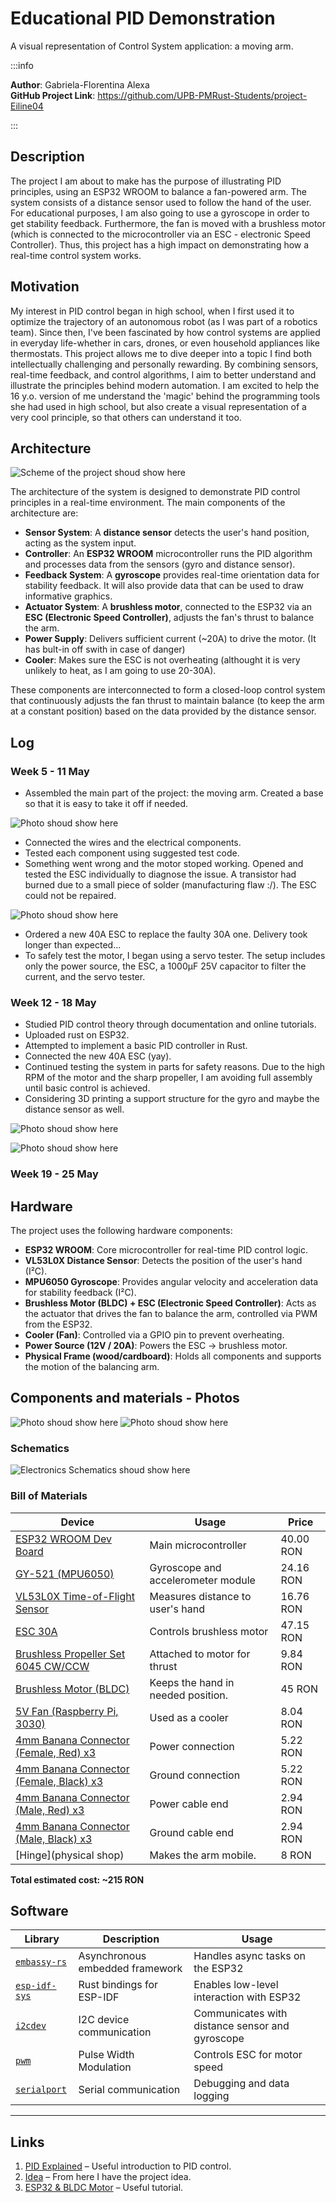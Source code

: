# Educational PID Demonstration
A visual representation of Control System application: a moving arm.


:::info

**Author**: Gabriela-Florentina Alexa \
**GitHub Project Link**: https://github.com/UPB-PMRust-Students/project-Eiline04

:::

## Description

The project I am about to make has the purpose of illustrating PID principles, using an ESP32 WROOM to balance a fan-powered arm. The system consists of a distance sensor used to follow the hand of the user. For educational purposes, I am also going to use a gyroscope in order to get stability feedback. Furthermore, the fan is moved with a brushless motor (which is connected to the microcontroller via an ESC - electronic Speed Controller). Thus, this project has a high impact on demonstrating how a real-time control system works.

## Motivation

My interest in PID control began in high school, when I first used it to optimize the trajectory of an autonomous robot (as I was part of a robotics team). Since then, I've been fascinated by how control systems are applied in everyday life-whether in cars, drones, or even household appliances like thermostats. This project allows me to dive deeper into a topic I find both intellectually challenging and personally rewarding. By combining sensors, real-time feedback, and control algorithms, I aim to better understand and illustrate the principles behind modern automation. I am excited to help the 16 y.o. version of me understand the 'magic' behind the programming tools she had used in high school, but also create a visual representation of a very cool principle, so that others can understand it too.

## Architecture 
![Scheme of the project shoud show here](Scheme_PID_Project-1.webp)

The architecture of the system is designed to demonstrate PID control principles in a real-time environment. The main components of the architecture are:

- **Sensor System**: A **distance sensor** detects the user's hand position, acting as the system input.
- **Controller**: An **ESP32 WROOM** microcontroller runs the PID algorithm and processes data from the sensors (gyro and distance sensor).
- **Feedback System**: A **gyroscope** provides real-time orientation data for stability feedback. It will also provide data that can be used to draw informative graphics.
- **Actuator System**: A **brushless motor**, connected to the ESP32 via an **ESC (Electronic Speed Controller)**, adjusts the fan's thrust to balance the arm.
- **Power Supply**: Delivers sufficient current (~20A) to drive the motor. (It has bult-in off swith in case of danger)
- **Cooler**: Makes sure the ESC is not overheating (althought it is very unlikely to heat, as I am going to use 20-30A).

These components are interconnected to form a closed-loop control system that continuously adjusts the fan thrust to maintain balance (to keep the arm at a constant position) based on the data provided by the distance sensor.


## Log



### Week 5 - 11 May

- Assembled the main part of the project: the moving arm. Created a base so that it is easy to take it off if needed.

![Photo shoud show here](base.webp)
- Connected the wires and the electrical components.
- Tested each component using suggested test code.
- Something went wrong and the motor stoped working. Opened and tested the ESC individually to diagnose the issue. A transistor had burned due to a small piece of solder (manufacturing flaw :/). The ESC could not be repaired.

![Photo shoud show here](esc.webp)
- Ordered a new 40A ESC to replace the faulty 30A one. Delivery took longer than expected...
- To safely test the motor, I began using a servo tester. The setup includes only the power source, the ESC, a 1000µF 25V capacitor to filter the current, and the servo tester.


### Week 12 - 18 May
- Studied PID control theory through documentation and online tutorials.
- Uploaded rust on ESP32.
- Attempted to implement a basic PID controller in Rust.
- Connected the new 40A ESC (yay).
- Continued testing the system in parts for safety reasons. Due to the high RPM of the motor and the sharp propeller, I am avoiding full assembly until basic control is achieved.
- Considering 3D printing a support structure for the gyro and maybe the distance sensor as well.

![Photo shoud show here](front.webp)

![Photo shoud show here](sideView-1.webp)

### Week 19 - 25 May


## Hardware

The project uses the following hardware components:

- **ESP32 WROOM**: Core microcontroller for real-time PID control logic.
- **VL53L0X Distance Sensor**: Detects the position of the user's hand (I²C).
- **MPU6050 Gyroscope**: Provides angular velocity and acceleration data for stability feedback (I²C).
- **Brushless Motor (BLDC) + ESC (Electronic Speed Controller)**: Acts as the actuator that drives the fan to balance the arm, controlled via PWM from the ESP32.
- **Cooler (Fan)**: Controlled via a GPIO pin to prevent overheating.
- **Power Source (12V / 20A)**: Powers the ESC -> brushless motor.
- **Physical Frame (wood/cardboard)**: Holds all components and supports the motion of the balancing arm.

## Components and materials - Photos
![Photo shoud show here](image1.webp)
![Photo shoud show here](image2.webp)


### Schematics 
![Electronics Schematics shoud show here](schematics.webp)

### Bill of Materials

| Device | Usage | Price |
|--------|--------|-------|
| [ESP32 WROOM Dev Board](https://sigmanortec.ro/placa-dezvoltare-esp32-cu-wifi-si-bluetooth) | Main microcontroller | 40.00 RON |
| [GY-521 (MPU6050)](https://sigmanortec.ro/Modul-giroscopic-si-accelerometru-3-axe-GY-521-p126016326) | Gyroscope and accelerometer module | 24.16 RON |
| [VL53L0X Time-of-Flight Sensor](https://sigmanortec.ro/Modul-VL53L0X-timp-de-zbor-p126182383) | Measures distance to user's hand | 16.76 RON |
| [ESC 30A](https://sigmanortec.ro/Controller-Motor-ESC-30A-p139673260) | Controls brushless motor | 47.15 RON |
| [Brushless Propeller Set 6045 CW/CCW](https://sigmanortec.ro/Elice-drona-6045-p139673087) | Attached to motor for thrust | 9.84 RON |
| [Brushless Motor (BLDC)](https://www.emag.ro/motor-brushless-rqiurpn-a2212-kv2200-3-17mm-pentru-drone-diy-22-brushlessmotors/pd/DNJRFSYBM/) | Keeps the hand in needed position. | 45 RON |
| [5V Fan (Raspberry Pi, 3030)](https://sigmanortec.ro/ventilator-5v-raspberry-pi-02a-3030) | Used as a cooler | 8.04 RON |
| [4mm Banana Connector (Female, Red) x3](https://sigmanortec.ro/Mufa-Banana-4mm-Mama-Negru-p209899296) | Power connection | 5.22 RON |
| [4mm Banana Connector (Female, Black) x3](https://sigmanortec.ro/Mufa-Banana-4mm-Mama-Negru-p209899296) | Ground connection | 5.22 RON |
| [4mm Banana Connector (Male, Red) x3](https://sigmanortec.ro/Conector-Banana-4mm-Rosu-p209905097) | Power cable end | 2.94 RON |
| [4mm Banana Connector (Male, Black) x3](https://sigmanortec.ro/Conector-Banana-4mm-Negru-p128736095) | Ground cable end | 2.94 RON |
| [Hinge](physical shop) | Makes the arm mobile. | 8 RON |

**Total estimated cost: ~215 RON**


## Software

| Library | Description | Usage |
|---------|-------------|-------|
| [`embassy-rs`](https://github.com/embassy-rs/embassy) | Asynchronous embedded framework | Handles async tasks on the ESP32 |
| [`esp-idf-sys`](https://github.com/esp-rs/esp-idf-sys) | Rust bindings for ESP-IDF | Enables low-level interaction with ESP32 |
| [`i2cdev`](https://github.com/rust-embedded/linux-embedded-hal) | I2C device communication | Communicates with distance sensor and gyroscope |
| [`pwm`](https://docs.rs/pwm/) | Pulse Width Modulation | Controls ESC for motor speed |
| [`serialport`](https://docs.rs/serialport/) | Serial communication | Debugging and data logging |

---

## Links

1. [PID Explained](https://www.youtube.com/watch?v=UR0hOmjaHp0) – Useful introduction to PID control.
1. [Idea](https://www.instagram.com/reel/DHL0V8ZMKM4/) – From here I have the project idea.
1. [ESP32 & BLDC Motor](https://www.electronicsforu.com/electronics-projects/wireless-bldc-motor-control-esp32) – Useful tutorial.

